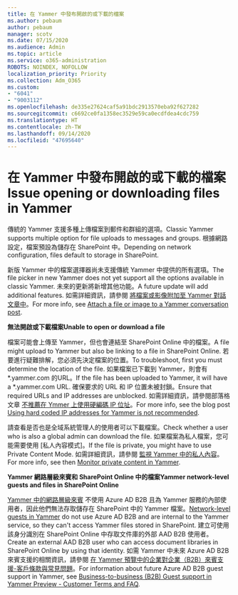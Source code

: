 ```yaml
---
title: 在 Yammer 中發布開啟的或下載的檔案
ms.author: pebaum
author: pebaum
manager: scotv
ms.date: 07/15/2020
ms.audience: Admin
ms.topic: article
ms.service: o365-administration
ROBOTS: NOINDEX, NOFOLLOW
localization_priority: Priority
ms.collection: Adm_O365
ms.custom:
- "6041"
- "9003112"
ms.openlocfilehash: de335e27624caf5a91bdc2913570eba92f627282
ms.sourcegitcommit: c6692ce0fa1358ec3529e59ca0ecdfdea4cdc759
ms.translationtype: HT
ms.contentlocale: zh-TW
ms.lasthandoff: 09/14/2020
ms.locfileid: "47695640"
---
```

# <a name="issue-opening-or-downloading-files-in-yammer"></a><span data-ttu-id="a8ec8-102">在 Yammer 中發布開啟的或下載的檔案</span><span class="sxs-lookup"><span data-stu-id="a8ec8-102">Issue opening or downloading files in Yammer</span></span>

<span data-ttu-id="a8ec8-103">傳統的 Yammer 支援多種上傳檔案到郵件和群組的選項。</span><span class="sxs-lookup"><span data-stu-id="a8ec8-103">Classic Yammer supports multiple option for file uploads to messages and groups.</span></span> <span data-ttu-id="a8ec8-104">根據網路設定，檔案預設為儲存在 SharePoint 中。</span><span class="sxs-lookup"><span data-stu-id="a8ec8-104">Depending on network configuration, files default to storage in SharePoint.</span></span>

<span data-ttu-id="a8ec8-105">新版 Yammer 中的檔案選擇器尚未支援傳統 Yammer 中提供的所有選項。</span><span class="sxs-lookup"><span data-stu-id="a8ec8-105">The file picker in new Yammer does not yet support all the options available in classic Yammer.</span></span> <span data-ttu-id="a8ec8-106">未來的更新將新增其他功能。</span><span class="sxs-lookup"><span data-stu-id="a8ec8-106">A future update will add additional features.</span></span> <span data-ttu-id="a8ec8-107">如需詳細資訊，請參閱 [將檔案或影像附加至 Yammer 對話文章中](https://support.microsoft.com/office/attach-a-file-or-image-to-a-yammer-conversation-post-8d2d17f7-8f37-4535-961e-518d751be7e8)。</span><span class="sxs-lookup"><span data-stu-id="a8ec8-107">For more info, see [Attach a file or image to a Yammer conversation post](https://support.microsoft.com/office/attach-a-file-or-image-to-a-yammer-conversation-post-8d2d17f7-8f37-4535-961e-518d751be7e8).</span></span>

<span data-ttu-id="a8ec8-108">**無法開啟或下載檔案**</span><span class="sxs-lookup"><span data-stu-id="a8ec8-108">**Unable to open or download a file**</span></span>  

<span data-ttu-id="a8ec8-109">檔案可能會上傳至 Yammer，但也會連結至 SharePoint Online 中的檔案。</span><span class="sxs-lookup"><span data-stu-id="a8ec8-109">A file might upload to Yammer but also be linking to a file in SharePoint Online.</span></span> <span data-ttu-id="a8ec8-110">若要進行疑難排解，您必須先決定檔案的位置。</span><span class="sxs-lookup"><span data-stu-id="a8ec8-110">To troubleshoot, first you must determine the location of the file.</span></span> <span data-ttu-id="a8ec8-111">如果檔案已下載到 Yammer，則會有 \*.yammer.com 的URL。</span><span class="sxs-lookup"><span data-stu-id="a8ec8-111">If the file has been uploaded to Yammer, it will have a \*.yammer.com URL.</span></span> <span data-ttu-id="a8ec8-112">確保要求的 URL 和 IP 位置未被封鎖。</span><span class="sxs-lookup"><span data-stu-id="a8ec8-112">Ensure that required URLs and IP addresses are unblocked.</span></span> <span data-ttu-id="a8ec8-113">如需詳細資訊，請參閱部落格文章 [不推薦在 Ymmer 上使用硬編碼 IP 位址](https://techcommunity.microsoft.com/t5/yammer-blog/using-hard-coded-ip-addresses-for-yammer-is-not-recommended/ba-p/276592)。</span><span class="sxs-lookup"><span data-stu-id="a8ec8-113">For more info, see the blog post [Using hard coded IP addresses for Yammer is not recommended](https://techcommunity.microsoft.com/t5/yammer-blog/using-hard-coded-ip-addresses-for-yammer-is-not-recommended/ba-p/276592).</span></span>

<span data-ttu-id="a8ec8-114">請查看是否也是全域系統管理人的使用者可以下載檔案。</span><span class="sxs-lookup"><span data-stu-id="a8ec8-114">Check whether a user who is also a global admin can download the file.</span></span> <span data-ttu-id="a8ec8-115">如果檔案為私人檔案，您可能需要使用 [私人內容模式]。</span><span class="sxs-lookup"><span data-stu-id="a8ec8-115">If the file is private, you might have to use Private Content Mode.</span></span> <span data-ttu-id="a8ec8-116">如需詳細資訊，請參閱 [監視 Yammer 中的私人內容](https://docs.microsoft.com/yammer/manage-security-and-compliance/monitor-private-content)。</span><span class="sxs-lookup"><span data-stu-id="a8ec8-116">For more info, see then [Monitor private content in Yammer](https://docs.microsoft.com/yammer/manage-security-and-compliance/monitor-private-content).</span></span>  

<span data-ttu-id="a8ec8-117">**Yammer 網路層級來賓和 SharePoint Online 中的檔案**</span><span class="sxs-lookup"><span data-stu-id="a8ec8-117">**Yammer network-level guests and files in SharePoint Online**</span></span>  

<span data-ttu-id="a8ec8-118">[Yammer 中的網路層級來賓](https://docs.microsoft.com/yammer/manage-yammer-users/add-block-or-remove-users#invite-guests) 不使用 Azure AD B2B 且為 Yammer 服務的內部使用者，因此他們無法存取儲存在 SharePoint 中的 Yammer 檔案。</span><span class="sxs-lookup"><span data-stu-id="a8ec8-118">[Network-level guests in Yammer](https://docs.microsoft.com/yammer/manage-yammer-users/add-block-or-remove-users#invite-guests) do not use Azure AD B2B and are internal to the Yammer service, so they can't access Yammer files stored in SharePoint.</span></span> <span data-ttu-id="a8ec8-119">建立可使用該身分識別在 SharePoint Online 中存取文件庫的外部 AAD B2B 使用者。</span><span class="sxs-lookup"><span data-stu-id="a8ec8-119">Create an external AAD B2B user who can access document libraries in SharePoint Online by using that identity.</span></span> <span data-ttu-id="a8ec8-120">如需 Yammer 中未來 Azure AD B2B 來賓支援的相關資訊，請參閱 [在 Yammer 預覽中的企業對企業（B2B）來賓支援-客戶條款與常見問題](https://docs.microsoft.com/yammer/get-started-with-yammer/azure-ad-b2b-guests-yammer)。</span><span class="sxs-lookup"><span data-stu-id="a8ec8-120">For information about future Azure AD B2B guest support in Yammer, see [Business-to-business (B2B) Guest support in Yammer Preview - Customer Terms and FAQ](https://docs.microsoft.com/yammer/get-started-with-yammer/azure-ad-b2b-guests-yammer).</span></span>
